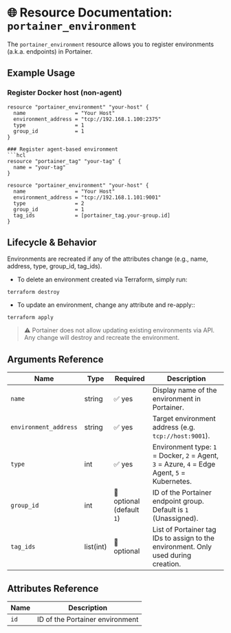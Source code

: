 # 🌐 Resource Documentation: `portainer_environment`

The `portainer_environment` resource allows you to register environments (a.k.a. endpoints) in Portainer.

## Example Usage

### Register Docker host (non-agent)

```hcl
resource "portainer_environment" "your-host" {
  name                = "Your Host"
  environment_address = "tcp://192.168.1.100:2375"
  type                = 1
  group_id            = 1
}

### Register agent-based environment
```hcl
resource "portainer_tag" "your-tag" {
  name = "your-tag"
}

resource "portainer_environment" "your-host" {
  name                = "Your Host"
  environment_address = "tcp://192.168.1.101:9001"
  type                = 2
  group_id            = 1
  tag_ids             = [portainer_tag.your-group.id]
}
```
## Lifecycle & Behavior

Environments are recreated if any of the attributes change (e.g., name, address, type, group_id, tag_ids).

- To delete an environment created via Terraform, simply run:
```hcl
terraform destroy
```

- To update an environment, change any attribute and re-apply::
```hcl
terraform apply
```
> ⚠️ Portainer does not allow updating existing environments via API. Any change will destroy and recreate the environment.

## Arguments Reference

| Name                  | Type       | Required                     | Description                                                                                      |
|-----------------------|------------|------------------------------|--------------------------------------------------------------------------------------------------|
| `name`                | string     | ✅ yes                       | Display name of the environment in Portainer.                                                    |
| `environment_address` | string     | ✅ yes                       | Target environment address (e.g. `tcp://host:9001`).                                             |
| `type`                | int        | ✅ yes                       | Environment type: `1` = Docker, `2` = Agent, `3` = Azure, `4` = Edge Agent, `5` = Kubernetes.     |
| `group_id`            | int        | 🚫 optional (default `1`)   | ID of the Portainer endpoint group. Default is `1` (Unassigned).                                 |
| `tag_ids`             | list(int)  | 🚫 optional                 | List of Portainer tag IDs to assign to the environment. Only used during creation.              |


## Attributes Reference

| Name | Description              |
|------|--------------------------|
| `id` | ID of the Portainer environment |
